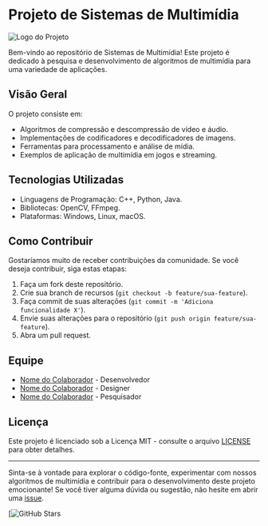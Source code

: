# Projeto de Sistemas de Multimídia

![Logo do Projeto](https://example.com/seu-logo.png)

Bem-vindo ao repositório de Sistemas de Multimídia! Este projeto é dedicado à pesquisa e desenvolvimento de algoritmos de multimídia para uma variedade de aplicações.

## Visão Geral

O projeto consiste em:

- Algoritmos de compressão e descompressão de vídeo e áudio.
- Implementações de codificadores e decodificadores de imagens.
- Ferramentas para processamento e análise de mídia.
- Exemplos de aplicação de multimídia em jogos e streaming.

## Tecnologias Utilizadas

- Linguagens de Programação: C++, Python, Java.
- Bibliotecas: OpenCV, FFmpeg.
- Plataformas: Windows, Linux, macOS.

## Como Contribuir

Gostaríamos muito de receber contribuições da comunidade. Se você deseja contribuir, siga estas etapas:

1. Faça um fork deste repositório.
2. Crie sua branch de recursos (`git checkout -b feature/sua-feature`).
3. Faça commit de suas alterações (`git commit -m 'Adiciona funcionalidade X'`).
4. Envie suas alterações para o repositório (`git push origin feature/sua-feature`).
5. Abra um pull request.

## Equipe

- [Nome do Colaborador](https://github.com/seu-usuario) - Desenvolvedor
- [Nome do Colaborador](https://github.com/seu-usuario) - Designer
- [Nome do Colaborador](https://github.com/seu-usuario) - Pesquisador

## Licença

Este projeto é licenciado sob a Licença MIT - consulte o arquivo [LICENSE](LICENSE) para obter detalhes.

---

Sinta-se à vontade para explorar o código-fonte, experimentar com nossos algoritmos de multimídia e contribuir para o desenvolvimento deste projeto emocionante! Se você tiver alguma dúvida ou sugestão, não hesite em abrir uma [issue](https://github.com/seu-usuario/seu-repositorio/issues).

[![GitHub Stars](https://github.com/Ekoko-Clesh/Sistemas_de_Multimedia/)
